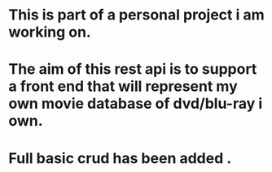# This is part of a personal project i am working on.

# The aim of this rest api is to support a front end that will represent my own movie database of dvd/blu-ray i own. 

# Full basic crud has been added .

